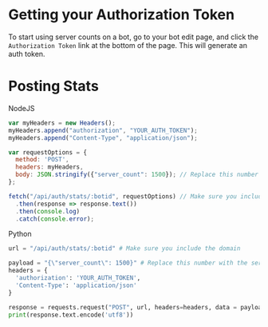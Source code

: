 # Getting your Authorization Token

To start using server counts on a bot, go to your bot edit page, and click the `Authorization Token` link at the bottom of the page. This will generate an auth token.

# Posting Stats

NodeJS
```js
var myHeaders = new Headers();
myHeaders.append("authorization", "YOUR_AUTH_TOKEN");
myHeaders.append("Content-Type", "application/json");

var requestOptions = {
  method: 'POST',
  headers: myHeaders,
  body: JSON.stringify({"server_count": 1500}); // Replace this number with the server count
};

fetch("/api/auth/stats/:botid", requestOptions) // Make sure you include the domain
  .then(response => response.text())
  .then(console.log)
  .catch(console.error);
```
Python
```py
url = "/api/auth/stats/:botid" # Make sure you include the domain

payload = "{\"server_count\": 1500}" # Replace this number with the server count
headers = {
  'authorization': 'YOUR_AUTH_TOKEN',
  'Content-Type': 'application/json'
}

response = requests.request("POST", url, headers=headers, data = payload)
print(response.text.encode('utf8'))
```